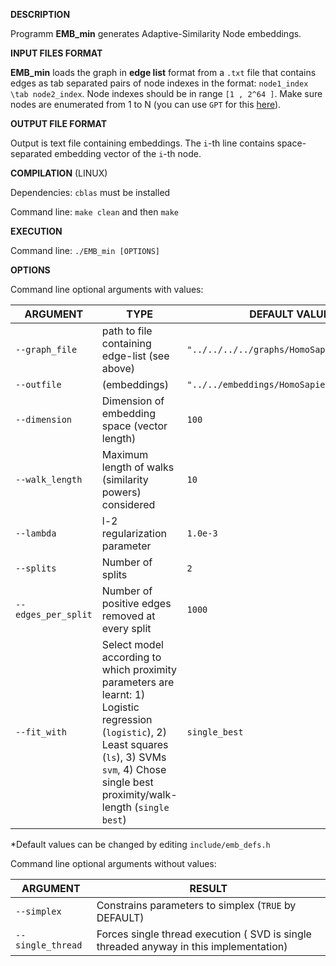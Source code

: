 __DESCRIPTION__

Programm __EMB_min__ generates Adaptive-Similarity Node embeddings.
	

__INPUT FILES FORMAT__

__EMB_min__ loads the graph in __edge list__ format from a `.txt` file that contains edges as tab separated pairs of node indexes in the format: `node1_index \tab node2_index`. Node indexes should be in range `[1 , 2^64 ]`. Make sure nodes are enumerated from 1 to N (you can use ``GPT`` for this [here](https://github.com/DimBer/GPT_lib)). 

__OUTPUT FILE FORMAT__

Output is text file containing embeddings. The `i`-th line contains space-separated embedding vector of the `i`-th node.

__COMPILATION__ (LINUX)

Dependencies: `cblas`  must be installed

Command line: `make clean` and then `make`

__EXECUTION__
		      	 
Command line: `./EMB_min [OPTIONS]`

__OPTIONS__

Command line optional arguments with values:

ARGUMENT | TYPE | DEFAULT VALUE
-------- | ------ | -------
`--graph_file` | path to file containing edge-list (see above) | `"../../../../graphs/HomoSapiens/adj.txt"`
`--outfile` | (embeddings) | `"../../embeddings/HomoSapiens_embed.txt"`
`--dimension` | Dimension of embedding space (vector length) | `100`
`--walk_length` | Maximum length of walks (similarity powers) considered | `10`
`--lambda` | l-2 regularization parameter | `1.0e-3`
`--splits` | Number of splits | `2`
`--edges_per_split` | Number of positive edges removed at every split | `1000`     
`--fit_with` | Select model according to which proximity parameters are learnt: 1) Logistic regression (`logistic`), 2) Least squares (`ls`), 3) SVMs `svm`, 4) Chose single best proximity/walk-length (`single best`)  | `single_best`

*Default values can be changed by editing `include/emb_defs.h`


Command line optional arguments without values:

ARGUMENT | RESULT
-------- | ------
`--simplex` | Constrains parameters to simplex (`TRUE` by DEFAULT)
`--single_thread` | Forces single thread execution ( SVD is single threaded anyway in this implementation)















